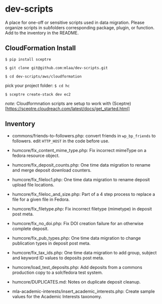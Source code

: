 # dev-scripts

A place for one-off or sensitive scripts used in data migration. Please organize scripts in subfolders corresponding package, plugin, or function. Add to the inventory in the README.

## CloudFormation Install

`$ pip install sceptre`

`$ git clone git@github.com:mlaa/dev-scripts.git`

`$ cd dev-scripts/aws/cloudformation`

pick your project folder: 
`$ cd hc`

`$ sceptre create-stack dev ec2`


*note:* Cloudformnation scripts are setup to work with (Sceptre)[https://sceptre.cloudreach.com/latest/docs/get_started.html]

## Inventory

 - commons/friends-to-followers.php: convert friends in `wp_bp_friends` to followers. edit `HTTP_HOST` in the code before use.

 - humcore/fix_content_mime_type.php: Fix incorrect mimeType on a fedora resource object.
 - humcore/fix_deposit_counts.php: One time data migration to rename and merge deposit download counters.
 - humcore/fix_fileloc1.php: One time data migration to rename deposit upload file locations.
 - humcore/fix_fileloc_and_size.php: Part of a 4 step process to replace a file for a given file in Fedora.
 - humcore/fix_filetype.php: Fix incorrect filetype (mimetype) in deposit post meta.
 - humcore/fix_no_doi.php: Fix DOI creation failure for an otherwise complete deposit.
 - humcore/fix_pub_types.php: One time data migration to change publication types in deposit post meta.
 - humcore/fix_tax_ids.php: One time data migration to add group, subject and keyword ID values to deposits post meta.
 - humcore/load_test_deposits.php: Add deposits from a commons production copy to a solr/fedora test system.

 - humcore/DUPLICATES.md: Notes on duplicate deposit cleanup.

 - mla-academic-interests/insert_academic_interests.php: Create sample values for the Academic Interests taxonomy.
